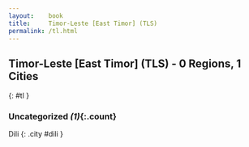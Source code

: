 ```yaml
---
layout:    book
title:     Timor-Leste [East Timor] (TLS)
permalink: /tl.html
---
```


## Timor-Leste [East Timor] (TLS) - 0 Regions, 1 Cities
{: #tl }





### Uncategorized _(1)_{:.count}


Dili  {: .city #dili } <br>


 
